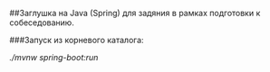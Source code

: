 ##Заглушка на Java (Spring) для задяния в рамках подготовки к собеседованию.

###Запуск из корневого каталога:

*./mvnw spring-boot:run*
